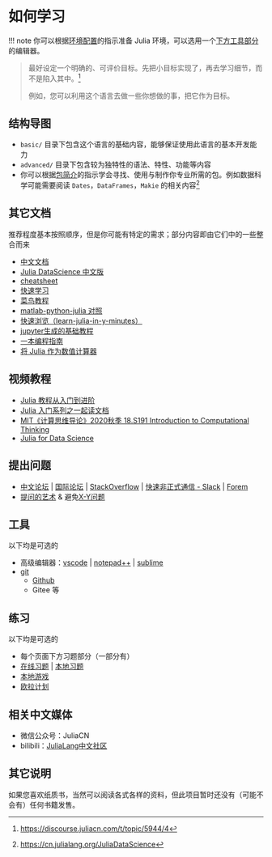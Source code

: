 # 如何学习
!!! note
	你可以根据[环境配置](../basic/setup_environment.md)的指示准备 Julia 环境，可以选用一个[下方工具部分](#工具)的编辑器。

> 最好设定一个明确的、可评价目标。先把小目标实现了，再去学习细节，而不是陷入其中。[^3]
>
> 例如，您可以利用这个语言去做一些你想做的事，把它作为目标。

## 结构导图
* `basic/` 目录下包含这个语言的基础内容，能够保证使用此语言的基本开发能力
* `advanced/` 目录下包含较为独特性的语法、特性、功能等内容
* 你可以根据[包简介](../blog/packages/introduction.md)的指示学会寻找、使用与制作你专业所需的包。例如数据科学可能需要阅读 `Dates`，`DataFrames`，`Makie` 的相关内容[^4]

## 其它文档
推荐程度基本按照顺序，但是你可能有特定的需求；部分内容即由它们中的一些整合而来
* [中文文档](https://docs.juliacn.com/latest/)
* [Julia DataScience 中文版](https://cn.julialang.org/JuliaDataScience)
* [cheatsheet](https://juliadocs.github.io/Julia-Cheat-Sheet/zh-cn/)
* [快速学习](https://learnxinyminutes.com/docs/zh-cn/julia-cn/)
* [菜鸟教程](https://www.runoob.com/julia/julia-tutorial.html)
* [matlab-python-julia 对照](https://cheatsheets.quantecon.org/)
* [快速浏览（learn-julia-in-y-minutes）](https://discourse.juliacn.com/t/topic/611)
* [jupyter生成的基础教程](https://www.math.pku.edu.cn/teachers/lidf/docs/Julia/JuliaIntro.html)
* [一本编程指南](https://github.com/Roger-luo/Brochure.jl)
* [将 Julia 作为数值计算器](https://krasjet.com/rnd.wlk/julia/)

## 视频教程
* [Julia 教程从入门到进阶](https://www.bilibili.com/video/BV1yt411c7Gm/)
* [Julia 入门系列之一起读文档](https://space.bilibili.com/356692611/channel/seriesdetail?sid=501523)
* [MIT《计算思维导论》2020秋季 18.S191 Introduction to Computational Thinking](https://www.bilibili.com/video/BV12V411m7zU/)
* [Julia for Data Science](https://www.bilibili.com/video/BV1XC4y1a7t3/)

## 提出问题
* [中文论坛](https://discourse.juliacn.com/) | [国际论坛](https://discourse.julialang.org/) | [StackOverflow](https://stackoverflow.com/) | [快速非正式通信 - Slack](https://julialang.org/slack/) | [Forem](https://forem.julialang.org/logankilpatrick/the-julia-forem-what-it-is-why-we-made-one-and-how-to-use-it-52e5)
* [提问的艺术](https://blog.csdn.net/weixin_30587025/article/details/96616932) & 避免[X-Y问题](https://coolshell.cn/articles/10804.html)

## 工具
以下均是可选的
* 高级编辑器：[vscode](../knowledge/vscode.md) | [notepad++](https://www.luogu.com.cn/blog/user13091/ghj1222-likes-npp) | [sublime](https://www.luogu.com.cn/blog/acking/sublime)
* [git](../knowledge/git.md)
	* [Github](../knowledge/github.md)
	* Gitee 等

## 练习
以下均是可选的
* 每个页面下方习题部分（一部分有）
* [在线习题](../knowledge/hydrooj.md) | [本地习题](../packages/leetcode.md)
* [本地游戏](../packages/lightlearn.md)
* [欧拉计划](http://pe-cn.github.io/)

## 相关中文媒体
* 微信公众号：JuliaCN
* bilibili：[JuliaLang中文社区](https://space.bilibili.com/356692611)

## 其它说明
如果您喜欢纸质书，当然可以阅读各式各样的资料，但此项目暂时还没有（可能不会有）任何书籍发售。

[^1]: https://discourse.juliacn.com/t/topic/159
[^2]: https://discourse.juliacn.com/t/topic/6002
[^3]: https://discourse.juliacn.com/t/topic/5944/4
[^4]: https://cn.julialang.org/JuliaDataScience

